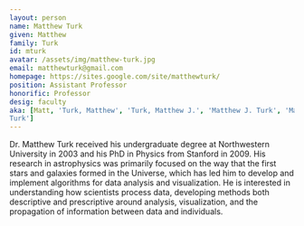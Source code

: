 ```yaml
---
layout: person
name: Matthew Turk
given: Matthew
family: Turk
id: mturk
avatar: /assets/img/matthew-turk.jpg
email: matthewturk@gmail.com
homepage: https://sites.google.com/site/matthewturk/
position: Assistant Professor
honorific: Professor
desig: faculty
aka: [Matt, 'Turk, Matthew', 'Turk, Matthew J.', 'Matthew J. Turk', 'Matthew
Turk']
---
```


Dr. Matthew Turk received his undergraduate degree at Northwestern
University in 2003 and his PhD in Physics from Stanford in 2009.  His
research in astrophysics was primarily focused on the way that the
first stars and galaxies formed in the Universe, which has led him to
develop and implement algorithms for data analysis and visualization.
He is interested in understanding how scientists process data,
developing methods both descriptive and prescriptive around analysis,
visualization, and the propagation of information between data and
individuals.
